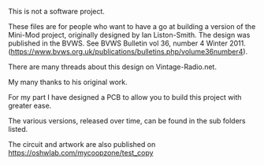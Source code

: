 This is not a software project.

These files are for people who want to have a go at building a version of the Mini-Mod project, originally designed by Ian Liston-Smith. The design was published in the BVWS. See BVWS Bulletin vol 36, number 4 Winter 2011. (https://www.bvws.org.uk/publications/bulletins.php/volume36number4).

There are many threads about this design on Vintage-Radio.net.

My many thanks to his original work.

For my part I have designed a PCB to allow you to build this project with greater ease.

The various versions, released over time, can be found in the sub folders listed.

The circuit and artwork are also published on https://oshwlab.com/mycoopzone/test_copy
